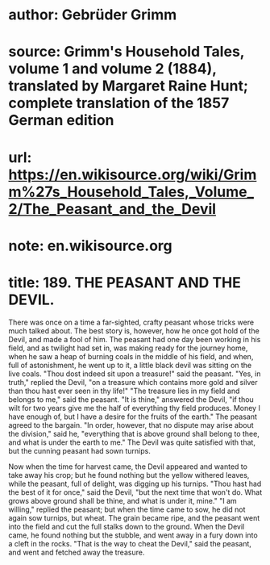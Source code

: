 # author: Gebrüder Grimm
# source: Grimm's Household Tales, volume 1 and volume 2 (1884), translated by Margaret Raine Hunt; complete translation of the 1857 German edition
# url: https://en.wikisource.org/wiki/Grimm%27s_Household_Tales,_Volume_2/The_Peasant_and_the_Devil
# note: en.wikisource.org
# title: 189. THE PEASANT AND THE DEVIL. 

There was once on a time a far-sighted, crafty peasant whose tricks were much talked about. The best story is, however, how he once got hold of the Devil, and made a ​fool of him. The peasant had one day been working in his field, and as twilight had set in, was making ready for the journey home, when he saw a heap of burning coals in the middle of his field, and when, full of astonishment, he went up to it, a little black devil was sitting on the live coals. "Thou dost indeed sit upon a treasure!" said the peasant. "Yes, in truth," replied the Devil, "on a treasure which contains more gold and silver than thou hast ever seen in thy life!" "The treasure lies in my field and belongs to me," said the peasant. "It is thine," answered the Devil, "if thou wilt for two years give me the half of everything thy field produces. Money I have enough of, but I have a desire for the fruits of the earth." The peasant agreed to the bargain. "In order, however, that no dispute may arise about the division," said he, "everything that is above ground shall belong to thee, and what is under the earth to me." The Devil was quite satisfied with that, but the cunning peasant had sown turnips. 

Now when the time for harvest came, the Devil appeared and wanted to take away his crop; but he found nothing but the yellow withered leaves, while the peasant, full of delight, was digging up his turnips. "Thou hast had the best of it for once," said the Devil, "but the next time that won't do. What grows above ground shall be thine, and what is under it, mine." "I am willing," replied the peasant; but when the time came to sow, he did not again sow turnips, but wheat. The grain became ripe, and the peasant went into the field and cut the full stalks down to the ground. When the Devil came, he found nothing but the stubble, and went away in a fury down into a cleft in the rocks. "That is the way to cheat the Devil," said the peasant, and went and fetched away the treasure. 

